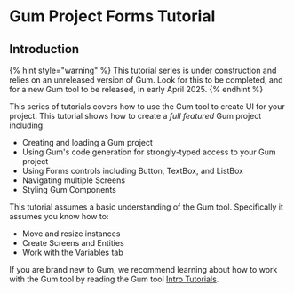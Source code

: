 # Gum Project Forms Tutorial

## Introduction

{% hint style="warning" %}
This tutorial series is under construction and relies on an unreleased version of Gum. Look for this to be completed, and for a new Gum tool to be released, in early April 2025.
{% endhint %}

This series of tutorials covers how to use the Gum tool to create UI for your project. This tutorial shows how to create a _full featured_ Gum project including:

* Creating and loading a Gum project
* Using Gum's code generation for strongly-typed access to your Gum project
* Using Forms controls including Button, TextBox, and ListBox
* Navigating multiple Screens
* Styling Gum Components

This tutorial assumes a basic understanding of the Gum tool. Specifically it assumes you know how to:

* Move and resize instances
* Create Screens and Entities
* Work with the Variables tab

If you are brand new to Gum, we recommend learning about how to work with the Gum tool by reading the Gum tool [Intro Tutorials](../../../../gum-tool/tutorials-and-examples/intro-tutorials/).&#x20;
